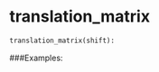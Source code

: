 # <a id="McUtils.McUtils.Numputils.TransformationMatrices.translation_matrix">translation_matrix</a>



```python
translation_matrix(shift): 
```


###Examples:
